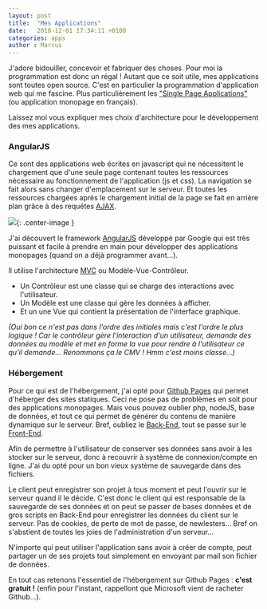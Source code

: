 ```yaml
---
layout: post
title:  "Mes Applications"
date:   2018-12-01 17:34:11 +0100
categories: apps
author : Marcus
---
```


J'adore bidouiller, concevoir et fabriquer des choses. Pour moi la programmation est donc un régal ! Autant que ce soit utile, mes applications sont toutes open source. C'est en particulier la programmation d'application web qui me fascine. Plus particulièrement les ["Single Page Applications"](https://fr.wikipedia.org/wiki/Application_web_monopage) (ou application monopage en français).
<!--more-->
Laissez moi vous expliquer mes choix d'architecture pour le développement des mes applications.

### AngularJS

Ce sont des applications web écrites en javascript qui ne nécessitent le chargement que d'une seule page contenant toutes les ressources nécessaire au fonctionnement de l'application (js et css). La navigation se fait alors sans changer d'emplacement sur le serveur. Et toutes les ressources chargées après le chargement initial de la page se fait en arrière plan grâce à des requêtes
[AJAX](https://fr.wikipedia.org/wiki/Ajax_%28informatique%29).

![](https://tecorb.com/wp-content/uploads/2017/01/angularjs-rails-asynchrous-diagram1.png){: .center-image }

J'ai découvert le framework  [AngularJS](https://fr.wikipedia.org/wiki/AngularJS) développé par Google qui est très puissant et facile à prendre en main pour développer des applications monopages (quand on a déjà programmer avant...).



Il utilise l'architecture [MVC](https://fr.wikipedia.org/wiki/Modèle-vue-contrôleur) ou Modèle-Vue-Contrôleur.

- Un Contrôleur est une classe qui se charge des interactions avec l'utilisateur.
- Un Modèle est une classe qui gère les données à afficher.
- Et un une Vue qui contient la présentation de l'interface graphique.

*(Oui bon ce n'est pas dans l'ordre des initiales mais c'est l'ordre le plus logique ! Car le contrôleur gère l'interaction d'un utilisateur, demande des données au modèle et met en forme la vue pour rendre à l'utilisateur ce qu'il demande... Renommons ça le CMV ! Hmm c'est moins classe...)*

### Hébergement

Pour ce qui est de l'hébergement, j'ai opté pour [Github Pages](https://pages.github.com) qui permet d'héberger des sites statiques. Ceci ne pose pas de problèmes en soit pour des applications monopages. Mais vous pouvez oublier php, nodeJS, base de données, et tout ce qui permet de générer du contenu de manière dynamique sur le serveur. Bref, oubliez le [Back-End](https://fr.wikipedia.org/wiki/Backend), tout se passe sur le [Front-End](https://fr.wikipedia.org/wiki/Frontal_serveur).

Afin de permettre à l'utilisateur de conserver ses données sans avoir à les stocker sur le serveur, donc à recouvrir à système de connexion/compte en ligne. J'ai du opté pour un bon vieux système de sauvegarde dans des fichiers.

Le client peut enregistrer son projet à tous moment et peut l'ouvrir sur le serveur quand il le décide.
C'est donc le client qui est responsable de la sauvegarde de ses données et on peut se passer de bases données et de gros scripts en Back-End pour enregistrer les données du client sur le serveur. Pas de cookies, de perte de mot de passe, de newlesters... Bref on s'abstient de toutes les joies de l'administration d'un serveur...

N'importe qui peut utiliser l'application sans avoir à créer de compte, peut partager un de ses projets tout simplement en envoyant par mail son fichier de données.

En tout cas retenons l'essentiel de l'hébergement sur Github Pages : **c'est gratuit !** (enfin pour l'instant, rappellont que Microsoft vient de racheter Github...).

